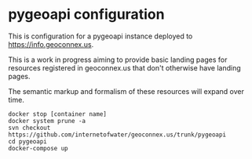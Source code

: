 # pygeoapi configuration

This is configuration for a pygeoapi instance deployed to https://info.geoconnex.us. 

This is a work in progress aiming to provide basic landing pages for resources registered in geoconnex.us that don't otherwise have landing pages. 

The semantic markup and formalism of these resources will expand over time.


```
docker stop [container name]
docker system prune -a
svn checkout https://github.com/internetofwater/geoconnex.us/trunk/pygeoapi
cd pygeoapi
docker-compose up
```
